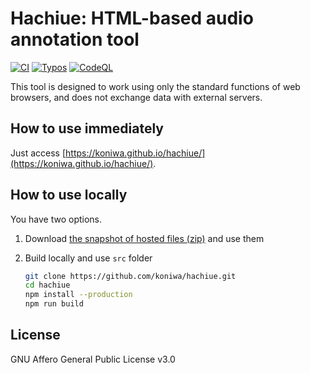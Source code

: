 
# Hachiue: HTML-based audio annotation tool

[![CI](https://github.com/koniwa/hachiue/actions/workflows/ci.yml/badge.svg)](https://github.com/koniwa/hachiue/actions/workflows/ci.yml)
[![Typos](https://github.com/koniwa/hachiue/actions/workflows/typos.yml/badge.svg)](https://github.com/koniwa/hachiue/actions/workflows/typos.yml)
[![CodeQL](https://github.com/koniwa/hachiue/actions/workflows/codeql-analysis.yml/badge.svg)](https://github.com/koniwa/hachiue/actions/workflows/codeql-analysis.yml)

This tool is designed to work using only the standard functions of web browsers,
and does not exchange data with external servers.

## How to use immediately

Just access [https://koniwa.github.io/hachiue/](https://koniwa.github.io/hachiue/).

## How to use locally

You have two options.

1. Download [the snapshot of hosted files (zip)](https://github.com/koniwa/hachiue/archive/refs/heads/gh-pages.zip) and use them
2. Build locally and use ``src`` folder

    ```bash
    git clone https://github.com/koniwa/hachiue.git
    cd hachiue
    npm install --production
    npm run build
    ```

## License

GNU Affero General Public License v3.0
